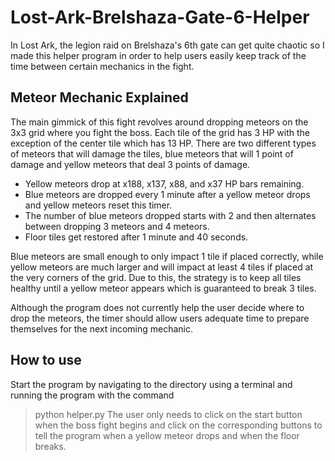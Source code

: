 # Lost-Ark-Brelshaza-Gate-6-Helper
In Lost Ark, the legion raid on Brelshaza's 6th gate can get quite chaotic so I made this helper program in order to help users 
easily keep track of the time between certain mechanics in the fight.

## Meteor Mechanic Explained
The main gimmick of this fight revolves around dropping meteors on the 3x3 grid where you fight the boss. Each tile of the grid 
has 3 HP with the exception of the center tile which has 13 HP. There are two different types of meteors that will damage the 
tiles, blue meteors that will 1 point of damage and yellow meteors that deal 3 points of damage.

- Yellow meteors drop at x188, x137, x88, and x37 HP bars remaining.  
- Blue meteors are dropped every 1 minute after a yellow meteor drops and yellow meteors reset this timer.  
- The number of blue meteors dropped starts with 2 and then alternates between dropping 3 meteors and 4 meteors.  
- Floor tiles get restored after 1 minute and 40 seconds.  

Blue meteors are small enough to only impact 1 tile if placed correctly, while yellow meteors are much larger and will impact at 
least 4 tiles if placed at the very corners of the grid. Due to this, the strategy is to keep all tiles healthy until a yellow 
meteor appears which is guaranteed to break 3 tiles.

Although the program does not currently help the user decide where to drop the meteors, the timer should allow users adequate 
time to prepare themselves for the next incoming mechanic.

## How to use
Start the program by navigating to the directory using a terminal and running the program with the command
> python helper.py
The user only needs to click on the start button when the boss fight begins and click on the corresponding buttons to tell the 
program when a yellow meteor drops and when the floor breaks.
